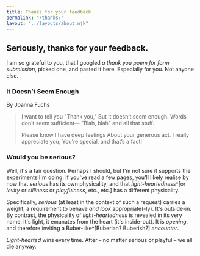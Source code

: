 ```yaml
---
title: Thanks for your feedback
permalink: "/thanks/"
layout: "../layouts/about.njk"
---
```


## Seriously, thanks for your feedback.

I am so grateful to you, that I googled _a thank you poem for form submission_, picked one, and pasted it here. Especially for you. Not anyone else.

### It Doesn’t Seem Enough

By Joanna Fuchs

> I want to tell you "Thank you,"
> But it doesn’t seem enough.
> Words don’t seem sufficient––
> "Blah, blah" and all that stuff.
>
> Please know I have deep feelings
> About your generous act.
> I really appreciate you;
> You’re special, and that’s a fact!

### Would you be serious?

Well, it's a fair question. Perhaps I should, but I'm not sure it supports the experiments I'm doing. If you've read a few pages, you'll likely realise by now that _serious_ has its own physicality, and that _light-heartedness_^[or _levity_ or _silliness_ or _playfulness_, etc., etc.] has a different physicality.

Specifically, _serious_ (at least in the context of such a request) carries a weight, a requirement to behave _and look_ appropriate(-ly). It's outside-in. By contrast, the physicality of _light-heartedness_ is revealed in its very name: it's light, it emanates from the heart (it's inside-out). It is _opening_, and therefore inviting a Buber-like^[Buberian? Buberish?] _encounter_.

_Light-hearted_ wins every time. After – no matter serious or playful – we all die anyway.
